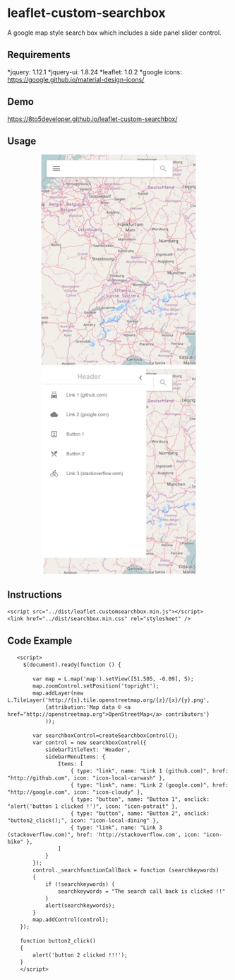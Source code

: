 # leaflet-custom-searchbox

A google map style search box which includes a side panel slider control.

## Requirements 
   *jquery:  1.12.1 
   *jquery-ui: 1.8.24 
   *leaflet: 1.0.2
   *google icons: https://google.github.io/material-design-icons/

## Demo
https://8to5developer.github.io/leaflet-custom-searchbox/

## Usage

<p align="center">
  <img src="https://github.com/8to5Developer/leaflet-custom-searchbox/raw/gh-pages/screenshots/snapshot1.JPG" width="350"/>
  <img src="https://github.com/8to5Developer/leaflet-custom-searchbox/raw/gh-pages/screenshots/snapshot2.JPG" width="350"/>
</p>


## Instructions
```
<script src="../dist/leaflet.customsearchbox.min.js"></script>
<link href="../dist/searchbox.min.css" rel="stylesheet" />
```

## Code Example
```
   <script>
     $(document).ready(function () {
        
        var map = L.map('map').setView([51.505, -0.09], 5);
        map.zoomControl.setPosition('topright');
        map.addLayer(new L.TileLayer('http://{s}.tile.openstreetmap.org/{z}/{x}/{y}.png',
            {attribution:'Map data © <a href="http://openstreetmap.org">OpenStreetMap</a> contributors'}
            ));
	    
        var searchboxControl=createSearchboxControl();
        var control = new searchboxControl({
            sidebarTitleText: 'Header',
            sidebarMenuItems: {
                Items: [
                    { type: "link", name: "Link 1 (github.com)", href: "http://github.com", icon: "icon-local-carwash" },
                    { type: "link", name: "Link 2 (google.com)", href: "http://google.com", icon: "icon-cloudy" },
                    { type: "button", name: "Button 1", onclick: "alert('button 1 clicked !')", icon: "icon-potrait" },
                    { type: "button", name: "Button 2", onclick: "button2_click();", icon: "icon-local-dining" },
                    { type: "link", name: "Link 3 (stackoverflow.com)", href: 'http://stackoverflow.com', icon: "icon-bike" },
                ]
            }
        });
        control._searchfunctionCallBack = function (searchkeywords)
        {
            if (!searchkeywords) {
                searchkeywords = "The search call back is clicked !!"
            }
            alert(searchkeywords);
        }
        map.addControl(control);
    });
    
    function button2_click()
    {
        alert('button 2 clicked !!!');
    }
    </script>
```
	
